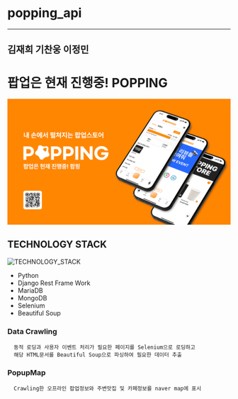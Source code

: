 # popping_api
---

## 김재희 기찬웅 이정민

# 팝업은 현재 진행중! POPPING

<!-- 썸네일 -->
![popping thumbnail](https://github.com/popping-official/.github/blob/main/profile/Popping%20Thumbnail.png)

<!-- 기술 스택 -->
## TECHNOLOGY STACK

![TECHNOLOGY_STACK](https://skillicons.dev/icons?i=python,django,mongodb,selenium)
* Python
* Django Rest Frame Work
* MariaDB
* MongoDB
* Selenium
* Beautiful Soup

### Data Crawling
~~~
  동적 로딩과 사용자 이벤트 처리가 필요한 페이지를 Selenium으로 로딩하고
  해당 HTML문서를 Beautiful Soup으로 파싱하여 필요한 데이터 추출
~~~

### PopupMap
~~~
  Crawling한 오프라인 팝업정보와 주변맛집 및 카페정보를 naver map에 표시
~~~
